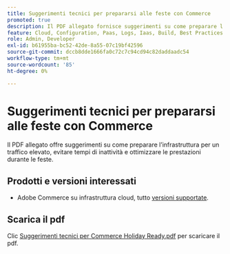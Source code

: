 ```yaml
---
title: Suggerimenti tecnici per prepararsi alle feste con Commerce
promoted: true
description: Il PDF allegato fornisce suggerimenti su come preparare l’infrastruttura per un traffico elevato, evitare tempi di inattività e ottimizzare le prestazioni durante le feste.
feature: Cloud, Configuration, Paas, Logs, Iaas, Build, Best Practices
role: Admin, Developer
exl-id: b61955ba-bc52-42de-8a55-07c19bf42596
source-git-commit: dccb8dde1666fa0c72c7c94cd94c82daddaadc54
workflow-type: tm+mt
source-wordcount: '85'
ht-degree: 0%

---
```


# Suggerimenti tecnici per prepararsi alle feste con Commerce

Il PDF allegato offre suggerimenti su come preparare l’infrastruttura per un traffico elevato, evitare tempi di inattività e ottimizzare le prestazioni durante le feste.

## Prodotti e versioni interessati

* Adobe Commerce su infrastruttura cloud, tutto [versioni supportate](https://www.adobe.com/content/dam/cc/en/legal/terms/enterprise/pdfs/Adobe-Commerce-Software-Lifecycle-Policy.pdf).

## Scarica il pdf

Clic [Suggerimenti tecnici per Commerce Holiday Ready.pdf](assets/tech-tips-for-commerce-holiday-readiness.pdf) per scaricare il pdf.
